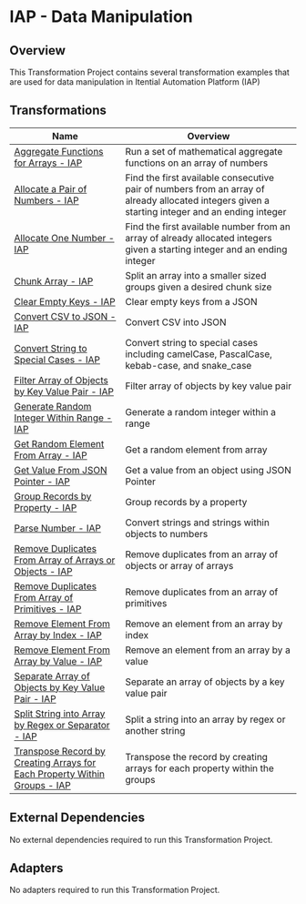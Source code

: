 # IAP - Data Manipulation

## Overview

This Transformation Project contains several transformation examples that are used for data manipulation in Itential Automation Platform (IAP)


## Transformations


<table>
  <thead>
    <tr>
      <th>Name</th>
      <th>Overview</th>
    </tr>
  </thead>
  <tbody>
    <tr>
      <td><a href='https://gitlab.com/itentialopensource/pre-built-automations/staging/iap-data-manipulation/-/blob/master/documentation/Aggregate Functions for Arrays - IAP.md' target='_blank'>Aggregate Functions for Arrays - IAP</a></td>
      <td>Run a set of mathematical aggregate functions on an array of numbers</td>
    </tr>    <tr>
      <td><a href='https://gitlab.com/itentialopensource/pre-built-automations/staging/iap-data-manipulation/-/blob/master/documentation/Allocate a Pair of Numbers - IAP.md' target='_blank'>Allocate a Pair of Numbers - IAP</a></td>
      <td>Find the first available consecutive pair of numbers from an array of already allocated integers given a starting integer and an ending integer</td>
    </tr>    <tr>
      <td><a href='https://gitlab.com/itentialopensource/pre-built-automations/staging/iap-data-manipulation/-/blob/master/documentation/Allocate One Number - IAP.md' target='_blank'>Allocate One Number - IAP</a></td>
      <td>Find the first available number from an array of already allocated integers given a starting integer and an ending integer</td>
    </tr>    <tr>
      <td><a href='https://gitlab.com/itentialopensource/pre-built-automations/staging/iap-data-manipulation/-/blob/master/documentation/Chunk Array - IAP.md' target='_blank'>Chunk Array - IAP</a></td>
      <td>Split an array into a smaller sized groups given a desired chunk size</td>
    </tr>    <tr>
      <td><a href='https://gitlab.com/itentialopensource/pre-built-automations/staging/iap-data-manipulation/-/blob/master/documentation/Clear Empty Keys - IAP.md' target='_blank'>Clear Empty Keys - IAP</a></td>
      <td>Clear empty keys from a JSON</td>
    </tr>    <tr>
      <td><a href='https://gitlab.com/itentialopensource/pre-built-automations/staging/iap-data-manipulation/-/blob/master/documentation/Convert CSV to JSON - IAP.md' target='_blank'>Convert CSV to JSON - IAP</a></td>
      <td>Convert CSV into JSON</td>
    </tr>    <tr>
      <td><a href='https://gitlab.com/itentialopensource/pre-built-automations/staging/iap-data-manipulation/-/blob/master/documentation/Convert String to Special Cases - IAP.md' target='_blank'>Convert String to Special Cases - IAP</a></td>
      <td>Convert string to special cases including camelCase, PascalCase, kebab-case, and snake_case</td>
    </tr>    <tr>
      <td><a href='https://gitlab.com/itentialopensource/pre-built-automations/staging/iap-data-manipulation/-/blob/master/documentation/Filter Array of Objects by Key Value Pair - IAP.md' target='_blank'>Filter Array of Objects by Key Value Pair - IAP</a></td>
      <td>Filter array of objects by key value pair</td>
    </tr>    <tr>
      <td><a href='https://gitlab.com/itentialopensource/pre-built-automations/staging/iap-data-manipulation/-/blob/master/documentation/Generate Random Integer Within Range - IAP.md' target='_blank'>Generate Random Integer Within Range - IAP</a></td>
      <td>Generate a random integer within a range</td>
    </tr>    <tr>
      <td><a href='https://gitlab.com/itentialopensource/pre-built-automations/staging/iap-data-manipulation/-/blob/master/documentation/Get Random Element From Array - IAP.md' target='_blank'>Get Random Element From Array - IAP</a></td>
      <td>Get a random element from array</td>
    </tr>    <tr>
      <td><a href='https://gitlab.com/itentialopensource/pre-built-automations/staging/iap-data-manipulation/-/blob/master/documentation/Get Value From JSON Pointer - IAP.md' target='_blank'>Get Value From JSON Pointer - IAP</a></td>
      <td>Get a value from an object using JSON Pointer</td>
    </tr>    <tr>
      <td><a href='https://gitlab.com/itentialopensource/pre-built-automations/staging/iap-data-manipulation/-/blob/master/documentation/Group Records by Property - IAP.md' target='_blank'>Group Records by Property - IAP</a></td>
      <td>Group records by a property</td>
    </tr>    <tr>
      <td><a href='https://gitlab.com/itentialopensource/pre-built-automations/staging/iap-data-manipulation/-/blob/master/documentation/Parse Number - IAP.md' target='_blank'>Parse Number - IAP</a></td>
      <td>Convert strings and strings within objects to numbers</td>
    </tr>    <tr>
      <td><a href='https://gitlab.com/itentialopensource/pre-built-automations/staging/iap-data-manipulation/-/blob/master/documentation/Remove Duplicates From Array of Arrays or Objects - IAP.md' target='_blank'>Remove Duplicates From Array of Arrays or Objects - IAP</a></td>
      <td>Remove duplicates from an array of objects or array of arrays</td>
    </tr>    <tr>
      <td><a href='https://gitlab.com/itentialopensource/pre-built-automations/staging/iap-data-manipulation/-/blob/master/documentation/Remove Duplicates From Array of Primitives - IAP.md' target='_blank'>Remove Duplicates From Array of Primitives - IAP</a></td>
      <td>Remove duplicates from an array of primitives</td>
    </tr>    <tr>
      <td><a href='https://gitlab.com/itentialopensource/pre-built-automations/staging/iap-data-manipulation/-/blob/master/documentation/Remove Element From Array by Index - IAP.md' target='_blank'>Remove Element From Array by Index - IAP</a></td>
      <td>Remove an element from an array by index</td>
    </tr>    <tr>
      <td><a href='https://gitlab.com/itentialopensource/pre-built-automations/staging/iap-data-manipulation/-/blob/master/documentation/Remove Element From Array by Value - IAP.md' target='_blank'>Remove Element From Array by Value - IAP</a></td>
      <td>Remove an element from an array by a value</td>
    </tr>    <tr>
      <td><a href='https://gitlab.com/itentialopensource/pre-built-automations/staging/iap-data-manipulation/-/blob/master/documentation/Separate Array of Objects by Key Value Pair - IAP.md' target='_blank'>Separate Array of Objects by Key Value Pair - IAP</a></td>
      <td>Separate an array of objects by a key value pair</td>
    </tr>    <tr>
      <td><a href='https://gitlab.com/itentialopensource/pre-built-automations/staging/iap-data-manipulation/-/blob/master/documentation/Split String into Array by Regex or Separator - IAP.md' target='_blank'>Split String into Array by Regex or Separator - IAP</a></td>
      <td>Split a string into an array by regex or another string</td>
    </tr>    <tr>
      <td><a href='https://gitlab.com/itentialopensource/pre-built-automations/staging/iap-data-manipulation/-/blob/master/documentation/Transpose Record by Creating Arrays for Each Property Within Groups - IAP.md' target='_blank'>Transpose Record by Creating Arrays for Each Property Within Groups - IAP</a></td>
      <td>Transpose the record by creating arrays for each property within the groups</td>
    </tr>
  </tbody>
</table>


## External Dependencies

No external dependencies required to run this Transformation Project.

## Adapters

No adapters required to run this Transformation Project.